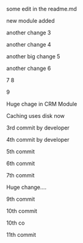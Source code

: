 some edit in the readme.md

new module added

another change 3

another change 4

another big change 5

another change 6

7
8

9


Huge chage in CRM Module

Caching uses disk now

3rd commit by developer

4th commit by developer

5th commit

6th commit

7th commit

Huge change....

9th commit

10th commit

10th co

11th commit
